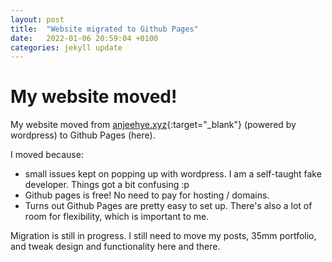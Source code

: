 ```yaml
---
layout: post
title:  "Website migrated to Github Pages"
date:   2022-01-06 20:59:04 +0100
categories: jekyll update
---
```

# My website moved!

My website moved from [anjeehye.xyz]{:target="_blank"} (powered by wordpress) to Github Pages (here).

I moved because:
* small issues kept on popping up with wordpress. I am a self-taught fake developer. Things got a bit confusing :p 
* Github pages is free! No need to pay for hosting / domains.
* Turns out Github Pages are pretty easy to set up. There's also a lot of room for flexibility, which is important to me.

Migration is still in progress. I still need to move my posts, 35mm portfolio, and tweak design and functionality here and there. 

[anjeehye.xyz]: https://anjeehye.xyz
